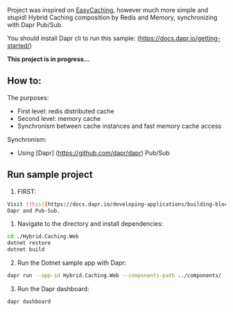 Project was inspired on [EasyCaching](https://github.com/dotnetcore/EasyCaching), however much more simple and stupid!
Hybrid Caching composition by Redis and Memory, synchronizing with Dapr Pub/Sub. 

You should install Dapr cli to run this sample: (https://docs.dapr.io/getting-started/)

**This project is in progress...**

## How to:
The purposes:
  - First level: redis distributed cache
  - Second level: memory cache
  - Synchronism between cache instances and fast memory cache access

Synchronism:
  - Using [Dapr] (https://github.com/dapr/dapr) Pub/Sub
  
 ## Run sample project

1. FIRST:
```bash
Visit [this](https://docs.dapr.io/developing-applications/building-blocks/pubsub/) link for more information about 
Dapr and Pub-Sub.
```

1. Navigate to the directory and install dependencies: 

```bash
cd ./Hybrid.Caching.Web
dotnet restore
dotnet build
```

2. Run the Dotnet sample app with Dapr: 

```bash
dapr run --app-id Hybrid.Caching.Web --components-path ../components/ --app-port 7002 -- dotnet run --project .
```

3. Run the Dapr dashboard:

```bash
dapr dashboard
```
